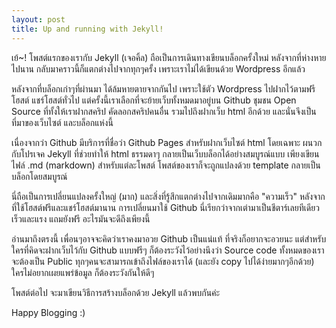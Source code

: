 ```yaml
---
layout: post
title: Up and running with Jekyll!
---
```


เย้~! โพสต์แรกของเรากับ Jekyll (เจอคิ้ล) ถือเป็นการเดินทางเขียนบล็อกครั้งใหม่ หลังจากที่ห่างหายไปนาน กลับมาคราวนี้ก็แตกต่างไปจากทุกๆครั้ง เพราะเราไม่ได้เขียนด้วย Wordpress อีกแล้ว 

หลังจากที่บล็อกเก่าๆที่ผ่านมา ได้ล้มหายตายจากกันไป เพราะใช้ตัว Wordpress ไปฝากไว้ตามฟรีโฮสต์ แชร์โฮสต์ทั่วไป แต่ครั้งนี้เราเลือกที่จะย้ายเว็บทั้งหมดมาอยู่บน Github ชุมชน Open Source ที่ทั้งให้เราฝากสคริป คัดลอกสคริปคนอื่น รวมไปถึงฝากเว็บ html อีกด้วย และนั่นจึงเป็นที่มาของเว็บไซต์ และบล็อกแห่งนี้

เนื่องจากว่า Github มีบริการที่ชื่อว่า Github Pages สำหรับฝากเว็บไซต์ html โดยเฉพาะ ผนวกกับโปรเจค Jekyll ที่ช่วยทำให้ html ธรรมดาๆ กลายเป็นเว็บบล็อกได้อย่างสมบูรณ์แบบ เพียงเขียนไฟล์ .md (markdown) สำหรับแต่ละโพสต์ โพสต์ของเราก็จะถูกแปลงด้วย template กลายเป็นบล็อกโดยสมบูรณ์ 

นี่ถือเป็นการเปลี่ยนแปลงครั้งใหญ่ (มาก) และสิ่งที่รู้สึกแตกต่างไปจากเดิมมากคือ "ความเร็ว" หลังจากที่ใช้โฮสต์ฟรีและแชร์โฮสต์มานาน การเปลี่ยนมาใช้ Github นี่เรียกว่าจากเต่ามาเป็นชีตาร์เลยทีเดียว เร็วและแรง แถมยังฟรี อะไรมันจะดีถึงเพียงนี้

อ่านมาถึงตรงนี้ เพื่อนๆอาจจะคิดว่าเราคงมาอวย Github เป็นแน่แท้ ที่จริงก็อยากจะอวยนะ แต่สำหรับใครที่คิดจะฝากเว็บไว้กับ Github แบบฟรีๆ ก็ต้องระวังไว้อย่างนึงว่า Source code ทั้งหมดของเราจะต้องเป็น Public ทุกๆคนจะสามารถเข้าถึงไฟล์ของเราได้ (และยัง copy ไปได้ง่ายมากๆอีกด้วย) ใครไม่อยากเผยแพร่ข้อมูล ก็ต้องระวังกันให้ดีๆ  

โพสต์ต่อไป จะมาเขียนวิธีการสร้างบล็อกด้วย Jekyll แล้วพบกันค่ะ

Happy Blogging :)
